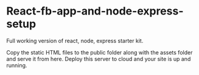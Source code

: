 # React-fb-app-and-node-express-setup
Full working version of react, node, express starter kit.

Copy the static HTML files to the public folder along with the assets folder and serve it from here.
Deploy this server to cloud and your site is up and running.
